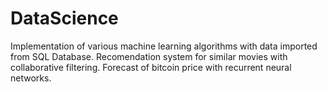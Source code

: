 # DataScience
Implementation of various machine learning algorithms with data imported from SQL Database.
Recomendation system for similar movies with  collaborative filtering.
Forecast of bitcoin price with recurrent neural networks.
